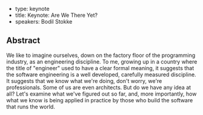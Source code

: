 - type: keynote
- title: Keynote: Are We There Yet?
- speakers: Bodil Stokke

## Abstract

We like to imagine ourselves, down on the factory floor of the programming industry, as an engineering discipline. To me, growing up in a country where the title of "engineer" used to have a clear formal meaning, it suggests that the software engineering is a well developed, carefully measured discipline. It suggests that we know what we're doing, don't worry, we're professionals. Some of us are even architects. But do we have any idea at all? Let's examine what we've figured out so far, and, more importantly, how what we know is being applied in practice by those who build the software that runs the world.
